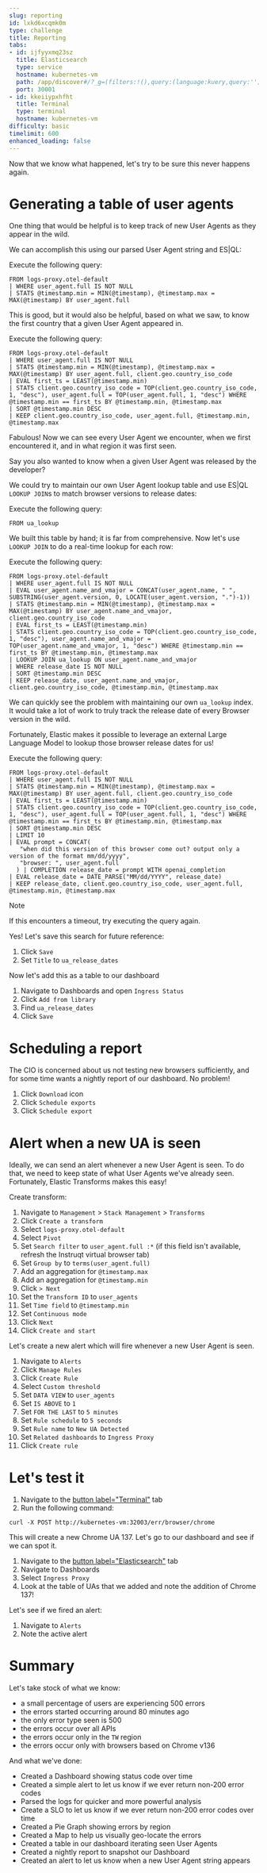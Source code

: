 ```yaml
---
slug: reporting
id: lxkd6xcqmk0m
type: challenge
title: Reporting
tabs:
- id: ijfyyxmq23sz
  title: Elasticsearch
  type: service
  hostname: kubernetes-vm
  path: /app/discover#/?_g=(filters:!(),query:(language:kuery,query:''),refreshInterval:(pause:!t,value:60000),time:(from:now-1h,to:now))&_a=(breakdownField:log.level,columns:!(),dataSource:(type:esql),filters:!(),hideChart:!f,interval:auto,query:(esql:'FROM%20logs-proxy.otel-default'),sort:!(!('@timestamp',desc)))
  port: 30001
- id: kkeiiypxhfht
  title: Terminal
  type: terminal
  hostname: kubernetes-vm
difficulty: basic
timelimit: 600
enhanced_loading: false
---
```

Now that we know what happened, let's try to be sure this never happens again.

# Generating a table of user agents

One thing that would be helpful is to keep track of new User Agents as they appear in the wild.

We can accomplish this using our parsed User Agent string and ES|QL:

Execute the following query:
```
FROM logs-proxy.otel-default
| WHERE user_agent.full IS NOT NULL
| STATS @timestamp.min = MIN(@timestamp), @timestamp.max = MAX(@timestamp) BY user_agent.full
```

This is good, but it would also be helpful, based on what we saw, to know the first country that a given User Agent appeared in.

Execute the following query:
```
FROM logs-proxy.otel-default
| WHERE user_agent.full IS NOT NULL
| STATS @timestamp.min = MIN(@timestamp), @timestamp.max = MAX(@timestamp) BY user_agent.full, client.geo.country_iso_code
| EVAL first_ts = LEAST(@timestamp.min)
| STATS client.geo.country_iso_code = TOP(client.geo.country_iso_code, 1, "desc"), user_agent.full = TOP(user_agent.full, 1, "desc") WHERE @timestamp.min == first_ts BY @timestamp.min, @timestamp.max
| SORT @timestamp.min DESC
| KEEP client.geo.country_iso_code, user_agent.full, @timestamp.min, @timestamp.max
```

Fabulous! Now we can see every User Agent we encounter, when we first encountered it, and in what region it was first seen.

Say you also wanted to know when a given User Agent was released by the developer?

We could try to maintain our own User Agent lookup table and use ES|QL `LOOKUP JOIN`s to match browser versions to release dates:

Execute the following query:
```
FROM ua_lookup
```

We built this table by hand; it is far from comprehensive. Now let's use `LOOKUP JOIN` to do a real-time lookup for each row:

Execute the following query:
```
FROM logs-proxy.otel-default
| WHERE user_agent.full IS NOT NULL
| EVAL user_agent.name_and_vmajor = CONCAT(user_agent.name, " ", SUBSTRING(user_agent.version, 0, LOCATE(user_agent.version, ".")-1))
| STATS @timestamp.min = MIN(@timestamp), @timestamp.max = MAX(@timestamp) BY user_agent.name_and_vmajor, client.geo.country_iso_code
| EVAL first_ts = LEAST(@timestamp.min)
| STATS client.geo.country_iso_code = TOP(client.geo.country_iso_code, 1, "desc"), user_agent.name_and_vmajor = TOP(user_agent.name_and_vmajor, 1, "desc") WHERE @timestamp.min == first_ts BY @timestamp.min, @timestamp.max
| LOOKUP JOIN ua_lookup ON user_agent.name_and_vmajor
| WHERE release_date IS NOT NULL
| SORT @timestamp.min DESC
| KEEP release_date, user_agent.name_and_vmajor, client.geo.country_iso_code, @timestamp.min, @timestamp.max
```

We can quickly see the problem with maintaining our own `ua_lookup` index. It would take a lot of work to truly track the release date of every Browser version in the wild.

Fortunately, Elastic makes it possible to leverage an external Large Language Model to lookup those browser release dates for us!

Execute the following query:
```
FROM logs-proxy.otel-default
| WHERE user_agent.full IS NOT NULL
| STATS @timestamp.min = MIN(@timestamp), @timestamp.max = MAX(@timestamp) BY user_agent.full, client.geo.country_iso_code
| EVAL first_ts = LEAST(@timestamp.min)
| STATS client.geo.country_iso_code = TOP(client.geo.country_iso_code, 1, "desc"), user_agent.full = TOP(user_agent.full, 1, "desc") WHERE @timestamp.min == first_ts BY @timestamp.min, @timestamp.max
| SORT @timestamp.min DESC
| LIMIT 10
| EVAL prompt = CONCAT(
   "when did this version of this browser come out? output only a version of the format mm/dd/yyyy",
   "browser: ", user_agent.full
  ) | COMPLETION release_date = prompt WITH openai_completion
| EVAL release_date = DATE_PARSE("MM/dd/YYYY", release_date)
| KEEP release_date, client.geo.country_iso_code, user_agent.full, @timestamp.min, @timestamp.max
```

> [!NOTE]
> If this encounters a timeout, try executing the query again.

Yes! Let's save this search for future reference:

1. Click `Save`
2. Set `Title` to `ua_release_dates`

Now let's add this as a table to our dashboard

1. Navigate to Dashboards and open `Ingress Status`
2. Click `Add from library`
3. Find `ua_release_dates`
4. Click `Save`

# Scheduling a report

The CIO is concerned about us not testing new browsers sufficiently, and for some time wants a nightly report of our dashboard. No problem!

1. Click `Download` icon
2. Click `Schedule exports`
3. Click `Schedule export`

# Alert when a new UA is seen

Ideally, we can send an alert whenever a new User Agent is seen. To do that, we need to keep state of what User Agents we've already seen. Fortunately, Elastic Transforms makes this easy!

Create transform:
1. Navigate to `Management` > `Stack Management` > `Transforms`
2. Click `Create a transform`
3. Select `logs-proxy.otel-default`
4. Select `Pivot`
5. Set `Search filter` to `user_agent.full :*`  (if this field isn't available, refresh the Instruqt virtual browser tab)
5. Set `Group by` to `terms(user_agent.full)`
6. Add an aggregation for `@timestamp.max`
7. Add an aggregation for `@timestamp.min`
8. Click `> Next`
9. Set the `Transform ID` to `user_agents`
10. Set `Time field` to `@timestamp.min`
11. Set `Continuous mode`
12. Click `Next`
13. Click `Create and start`

Let's create a new alert which will fire whenever a new User Agent is seen.

1. Navigate to `Alerts`
2. Click `Manage Rules`
2. Click `Create Rule`
4. Select `Custom threshold`
5. Set `DATA VIEW` to `user_agents`
6. Set `IS ABOVE` to `1`
7. Set `FOR THE LAST` to `5 minutes`
8. Set `Rule schedule` to `5 seconds`
9. Set `Rule name` to `New UA Detected`
9. Set `Related dashboards` to `Ingress Proxy`
10. Click `Create rule`

# Let's test it

1. Navigate to the [button label="Terminal"](tab-1) tab
2. Run the following command:
```bash,run
curl -X POST http://kubernetes-vm:32003/err/browser/chrome
```

This will create a new Chrome UA 137. Let's go to our dashboard and see if we can spot it.

1. Navigate to the [button label="Elasticsearch"](tab-0) tab
2. Navigate to Dashboards
3. Select `Ingress Proxy`
4. Look at the table of UAs that we added and note the addition of Chrome 137!

Let's see if we fired an alert:

1. Navigate to `Alerts`
2. Note the active alert

# Summary

Let's take stock of what we know:

* a small percentage of users are experiencing 500 errors
* the errors started occurring around 80 minutes ago
* the only error type seen is 500
* the errors occur over all APIs
* the errors occur only in the `TW` region
* the errors occur only with browsers based on Chrome v136

And what we've done:

* Created a Dashboard showing status code over time
* Created a simple alert to let us know if we ever return non-200 error codes
* Parsed the logs for quicker and more powerful analysis
* Create a SLO to let us know if we ever return non-200 error codes over time
* Created a Pie Graph showing errors by region
* Created a Map to help us visually geo-locate the errors
* Created a table in our dashboard iterating seen User Agents
* Created a nightly report to snapshot our Dashboard
* Created an alert to let us know when a new User Agent string appears